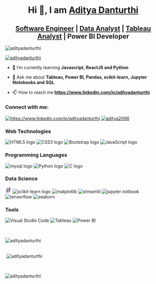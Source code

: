 <h1 align="center">Hi 👋, I am <a href="https://adityadanturthi.netlify.app/">Aditya Danturthi</a></h1>
 
<h2 align="center"><a href="https://github.com/AdityaDanturthi">Software Engineer</a> | <a href="https://github.com/AdityaDanturthi">Data Analyst</a> | <a href="https://public.tableau.com/app/profile/aditya1935#!/">Tableau Analyst</a> | Power BI Developer </h2>

<p align="left"> <img src="https://komarev.com/ghpvc/?username=adityadanturthi&label=Profile%20views&color=0e75b6&style=flat" alt="adityadanturthi" /> </p>

<p align="left"> <a href="https://github.com/ryo-ma/github-profile-trophy"><img src="https://github-profile-trophy.vercel.app/?username=adityadanturthi" alt="adityadanturthi" /></a> </p>

- 🌱 I’m currently learning **Javascript, ReactJS and Python**

- 💬 Ask me about **Tableau, Power BI, Pandas, scikit-learn, Jupyter Notebooks and SQL**

- 📫 How to reach me **https://www.linkedin.com/in/adityadanturthi**

<h3 align="left">Connect with me:</h3>
<p align="left">
<a href="https://linkedin.com/in/https://www.linkedin.com/in/adityadanturthi" target="blank"><img align="center" src="https://raw.githubusercontent.com/rahuldkjain/github-profile-readme-generator/master/src/images/icons/Social/linked-in-alt.svg" alt="https://www.linkedin.com/in/adityadanturthi" height="30" width="40" /></a>
<a href="https://www.hackerearth.com/aditya2096" target="blank"><img align="center" src="https://raw.githubusercontent.com/rahuldkjain/github-profile-readme-generator/master/src/images/icons/Social/hackerearth.svg" alt="aditya2096" height="30" width="40" /></a>
</p>

### Web Technologies

<div>
  <img src ="https://upload.wikimedia.org/wikipedia/commons/thumb/6/61/HTML5_logo_and_wordmark.svg/2048px-HTML5_logo_and_wordmark.svg.png" alt="HTML5 logo" width="4%" title='HTML5'/>
  <img src ="https://upload.wikimedia.org/wikipedia/commons/thumb/d/d5/CSS3_logo_and_wordmark.svg/1452px-CSS3_logo_and_wordmark.svg.png" alt="CSS3 logo" width="3%" title='CSS3'/>
  <img src ="https://upload.wikimedia.org/wikipedia/commons/thumb/b/b2/Bootstrap_logo.svg/1280px-Bootstrap_logo.svg.png" alt="Bootstrap logo" width="4%" title='Bootstrap'/>
  <img src ="https://upload.wikimedia.org/wikipedia/commons/thumb/9/99/Unofficial_JavaScript_logo_2.svg/512px-Unofficial_JavaScript_logo_2.svg.png" alt="JavaScript logo" width="3.5%" title='JavaScript'/>
<div> 
 
 ### Programming Languages

<div>
  <img src ="https://cdn.freebiesupply.com/logos/large/2x/mysql-logo-svg-vector.svg" alt="mysql logo" width="7%" title='MYSQL'/>
  <img src ="https://upload.wikimedia.org/wikipedia/commons/thumb/c/c3/Python-logo-notext.svg/2048px-Python-logo-notext.svg.png" alt="Python logo" width="4%" title='Python'/>
  <img src ="https://upload.wikimedia.org/wikipedia/commons/thumb/1/18/C_Programming_Language.svg/1853px-C_Programming_Language.svg.png" alt="C logo" width="4%" title='C'/>
</div>

  ### Data Science

<div>
  <img src ="https://raw.githubusercontent.com/devicons/devicon/2ae2a900d2f041da66e950e4d48052658d850630/icons/pandas/pandas-original.svg" alt="pandas" width="4%" title='pandas'/>
  <img src ="https://upload.wikimedia.org/wikipedia/commons/thumb/0/05/Scikit_learn_logo_small.svg/1200px-Scikit_learn_logo_small.svg.png" alt="scikit-learn logo" width="6%" title='scikit-learn'/>
  <img src ="https://upload.wikimedia.org/wikipedia/commons/thumb/0/01/Created_with_Matplotlib-logo.svg/2048px-Created_with_Matplotlib-logo.svg.png"  width="3%" title='matplotlib'/>
 <img src ="https://streamlit.io/images/brand/streamlit-mark-color.svg"  width="5%" title='streamlit'/>
 <img src ="https://upload.wikimedia.org/wikipedia/commons/thumb/3/38/Jupyter_logo.svg/1767px-Jupyter_logo.svg.png"  width="3%" title='jupyter notbook'/>
 <img src ="https://upload.wikimedia.org/wikipedia/commons/thumb/2/2d/Tensorflow_logo.svg/1200px-Tensorflow_logo.svg.png"  width="3%" title='tensorflow'/>
 <img src ="https://user-images.githubusercontent.com/315810/92161415-9e357100-edfe-11ea-917d-f9e33fd60741.png"  width="4%" title='seaborn'/>
</div>
 
 ### Tools

<div>
  <img src ="https://cdn.worldvectorlogo.com/logos/visual-studio-code-1.svg" width="4%" title='Visual Studio Code'/>
  <img src ="https://cdn.worldvectorlogo.com/logos/tableau-software.svg" width="4%" title='Tableau'/>
  <img src ="https://upload.wikimedia.org/wikipedia/commons/thumb/c/cf/New_Power_BI_Logo.svg/630px-New_Power_BI_Logo.svg.png" width="4%" title='Power BI'/>
</div>
<br><br>
<p><img align="left" src="https://github-readme-stats.vercel.app/api/top-langs?username=adityadanturthi&show_icons=true&locale=en&layout=compact" alt="adityadanturthi" /></p>
<br><br>
<p>&nbsp;<img align="center" src="https://github-readme-stats.vercel.app/api?username=adityadanturthi&show_icons=true&locale=en" alt="adityadanturthi" /></p>
<br>
<p><img align="center" src="https://github-readme-streak-stats.herokuapp.com/?user=adityadanturthi&" alt="adityadanturthi" /></p>
